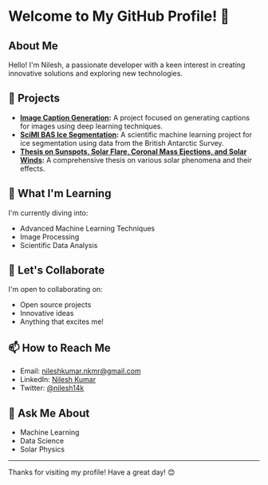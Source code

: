 # Welcome to My GitHub Profile! 👋

## About Me

Hello! I'm Nilesh, a passionate developer with a keen interest in creating innovative solutions and exploring new technologies. 

## 🔭 Projects

- **[Image Caption Generation](https://github.com/nilesh14k/Image-Caption-Generation):** A project focused on generating captions for images using deep learning techniques.
- **[SciMl BAS Ice Segmentation](https://github.com/nilesh14k/SciMl-BAS-Ice-Segmention):** A scientific machine learning project for ice segmentation using data from the British Antarctic Survey.
- **[Thesis on Sunspots, Solar Flare, Coronal Mass Ejections, and Solar Winds](https://github.com/nilesh14k/Thesis-on-Sunspots-SolarFlare-CoronalMassEjections-SolarWinds):** A comprehensive thesis on various solar phenomena and their effects.

## 🌱 What I'm Learning

I'm currently diving into:

- Advanced Machine Learning Techniques
- Image Processing
- Scientific Data Analysis

## 👯 Let's Collaborate

I'm open to collaborating on:

- Open source projects
- Innovative ideas
- Anything that excites me!

## 📫 How to Reach Me

- Email: [nileshkumar.nkmr@gmail.com](mailto:nileshkumar.nkmr@gmail.com)
- LinkedIn: [Nilesh Kumar](https://linkedin.com/in/nilesh14k)
- Twitter: [@nilesh14k](https://twitter.com/nilesh14k)

## 💬 Ask Me About

- Machine Learning
- Data Science
- Solar Physics

---

Thanks for visiting my profile! Have a great day! 😊

